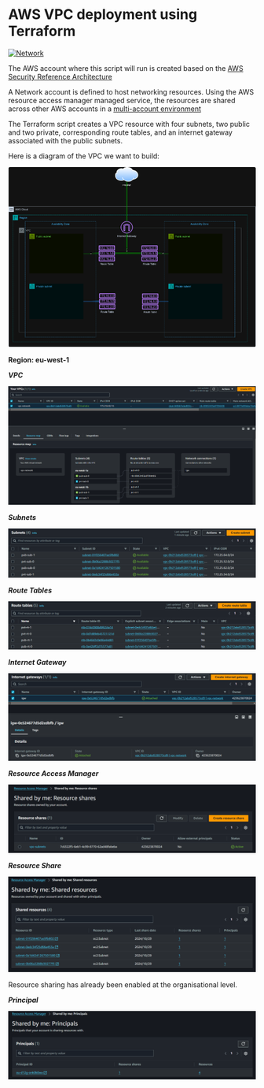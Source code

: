 # AWS VPC deployment using Terraform

[![Network](https://github.com/anoopjayadharan/network/actions/workflows/network.yml/badge.svg)](https://github.com/anoopjayadharan/network/actions/workflows/network.yml)

The AWS account where this script will run is created based on the [AWS Security Reference Architecture](https://docs.aws.amazon.com/prescriptive-guidance/latest/security-reference-architecture/network.html)

A Network account is defined to host networking resources. Using the AWS resource access manager managed service, the resources are shared across other AWS accounts in a [multi-account environment](https://docs.aws.amazon.com/prescriptive-guidance/latest/migration-aws-environment/building-landing-zones.html#aws-control-tower)

The Terraform script creates a VPC resource with four subnets, two public and two private, corresponding route tables, and an internet gateway associated with the public subnets.

Here is a diagram of the VPC we want to build:

![Diagram](./assets/images/vpc-diagram.PNG)

**Region: eu-west-1**

***VPC***

![vpc](./assets/images/vpc.PNG)

***Subnets***

![subnets](./assets/images/subnets.PNG)

***Route Tables***

![route-tables](./assets/images/route%20tables.PNG)

***Internet Gateway***

![igw](./assets/images/igw.PNG)

***Resource Access Manager***

![resource-access-manager](./assets/images/ram.PNG)

***Resource Share***

![shared-resources](./assets/images/shared%20resources.PNG)

Resource sharing has already been enabled at the organisational level.

***Principal***

![principals](./assets/images/principals.PNG)